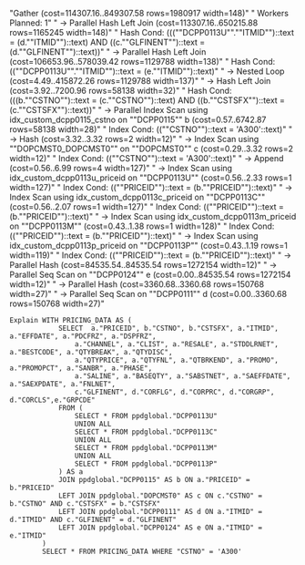 "Gather  (cost=114307.16..849307.58 rows=1980917 width=148)"
"  Workers Planned: 1"
"  ->  Parallel Hash Left Join  (cost=113307.16..650215.88 rows=1165245 width=148)"
"        Hash Cond: (((""DCPP0113U"".""ITMID"")::text = (d.""ITMID"")::text) AND ((c.""GLFINENT"")::text = (d.""GLFINENT"")::text))"
"        ->  Parallel Hash Left Join  (cost=106653.96..578039.42 rows=1129788 width=138)"
"              Hash Cond: ((""DCPP0113U"".""ITMID"")::text = (e.""ITMID"")::text)"
"              ->  Nested Loop  (cost=4.49..415872.26 rows=1129788 width=137)"
"                    ->  Hash Left Join  (cost=3.92..7200.96 rows=58138 width=32)"
"                          Hash Cond: (((b.""CSTNO"")::text = (c.""CSTNO"")::text) AND ((b.""CSTSFX"")::text = (c.""CSTSFX"")::text))"
"                          ->  Parallel Index Scan using idx_custom_dcpp0115_cstno on ""DCPP0115"" b  (cost=0.57..6742.87 rows=58138 width=28)"
"                                Index Cond: ((""CSTNO"")::text = 'A300'::text)"
"                          ->  Hash  (cost=3.32..3.32 rows=2 width=12)"
"                                ->  Index Scan using ""DOPCMST0_DOPCMST0"" on ""DOPCMST0"" c  (cost=0.29..3.32 rows=2 width=12)"
"                                      Index Cond: ((""CSTNO"")::text = 'A300'::text)"
"                    ->  Append  (cost=0.56..6.99 rows=4 width=127)"
"                          ->  Index Scan using idx_custom_dcpp0113u_priceid on ""DCPP0113U""  (cost=0.56..2.33 rows=1 width=127)"
"                                Index Cond: ((""PRICEID"")::text = (b.""PRICEID"")::text)"
"                          ->  Index Scan using idx_custom_dcpp0113c_priceid on ""DCPP0113C""  (cost=0.56..2.07 rows=1 width=127)"
"                                Index Cond: ((""PRICEID"")::text = (b.""PRICEID"")::text)"
"                          ->  Index Scan using idx_custom_dcpp0113m_priceid on ""DCPP0113M""  (cost=0.43..1.38 rows=1 width=128)"
"                                Index Cond: ((""PRICEID"")::text = (b.""PRICEID"")::text)"
"                          ->  Index Scan using idx_custom_dcpp0113p_priceid on ""DCPP0113P""  (cost=0.43..1.19 rows=1 width=119)"
"                                Index Cond: ((""PRICEID"")::text = (b.""PRICEID"")::text)"
"              ->  Parallel Hash  (cost=84535.54..84535.54 rows=1272154 width=12)"
"                    ->  Parallel Seq Scan on ""DCPP0124"" e  (cost=0.00..84535.54 rows=1272154 width=12)"
"        ->  Parallel Hash  (cost=3360.68..3360.68 rows=150768 width=27)"
"              ->  Parallel Seq Scan on ""DCPP0111"" d  (cost=0.00..3360.68 rows=150768 width=27)"





	Explain	WITH PRICING_DATA AS (
                SELECT  a."PRICEID", b."CSTNO", b."CSTSFX", a."ITMID", a."EFFDATE", a."PDCFRZ", a."DSPFRZ",
                    a."CHANNEL", a."CLIST", a."RESALE", a."STDDLRNET", a."BESTCODE", a."QTYBREAK", a."QTYDISC",
                    a."QTYPRICE", a."QTYFNL", a."QTBRKEND", a."PROMO", a."PROMOPCT", a."SANBR", a."PHASE",
                    a."SALINE", a."BASEQTY", a."SABSTNET", a."SAEFFDATE", a."SAEXPDATE", a."FNLNET",
                    c."GLFINENT", d."CORFLG", d."CORPRC", d."CORGRP", d."CORCLS",e."GRPCDE"
                FROM (
                    SELECT * FROM ppdglobal."DCPP0113U"
                    UNION ALL
                    SELECT * FROM ppdglobal."DCPP0113C"
                    UNION ALL
                    SELECT * FROM ppdglobal."DCPP0113M"
                    UNION ALL
                    SELECT * FROM ppdglobal."DCPP0113P"
                ) AS a
                JOIN ppdglobal."DCPP0115" AS b ON a."PRICEID" = b."PRICEID"
                LEFT JOIN ppdglobal."DOPCMST0" AS c ON c."CSTNO" = b."CSTNO" AND c."CSTSFX" = b."CSTSFX"
                LEFT JOIN ppdglobal."DCPP0111" AS d ON a."ITMID" = d."ITMID" AND c."GLFINENT" = d."GLFINENT"
                LEFT JOIN ppdglobal."DCPP0124" AS e ON a."ITMID" = e."ITMID"
            )
            SELECT * FROM PRICING_DATA WHERE "CSTNO" = 'A300' 
